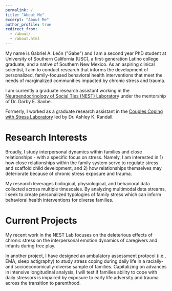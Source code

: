 ```yaml
---
permalink: /
title: "About Me"
excerpt: "About Me"
author_profile: true
redirect_from: 
  - /about/
  - /about.html
---
```


My name is Gabriel A. León ("Gabe") and I am a second year PhD student at University of Southern California (USC), a first-generation Latino college graduate, and a native of Southern New Mexico. As an aspiring clinical scientist, I aim to conduct research that informs the development of personalized, family-focused behavioral health interventions that meet the needs of marginalized communities impacted by chronic stress and trauma.

I am currently a graduate research assistant working in the [Neuroendocrinology of Social Ties (NEST) Laboratory](https://dornsife.usc.edu/nestlab/research/) under the mentorship of Dr. Darby E. Saxbe.

Formerly, I worked as a graduate research assistant in the [Couples Coping with Stress Laboratory]( https://ashleykrandall.wixsite.com/asucouplescoping) led by Dr. Ashley K. Randall.

Research Interests
=====
Broadly, I study interpersonal dynamics within families and close relationships - with a specific focus on stress. Namely, I am interested in 1) how close relationships within the family system serve to regulate stress and scaffold child development, and 2) how relationships themselves may deteriorate because of chronic stress exposure and trauma. 

My research leverages biological, physiological, and behavioral data collected across multiple timescales. By analyzing multimodal data streams, I seek to create personalized typologies of family stress which can inform behavioral health interventions for diverse families. 

Current Projects
=====
My recent work in the NEST Lab focuses on the deleterious effects of chronic stress on the interpersonal emotion dynamics of caregivers and infants during free play. 

In another project, I have designed an ambulatory assessment protocol (i.e., EMA, sleep actigraphy) to study stress coping during daily life in a racially- and socioeconomically-diverse sample of families. Capitalizing on advances in intensive longitudinal analysis, I will test if families ability to cope with daily stressors is impaired by exposure to early life adversity and trauma across the transition to parenthood. 
